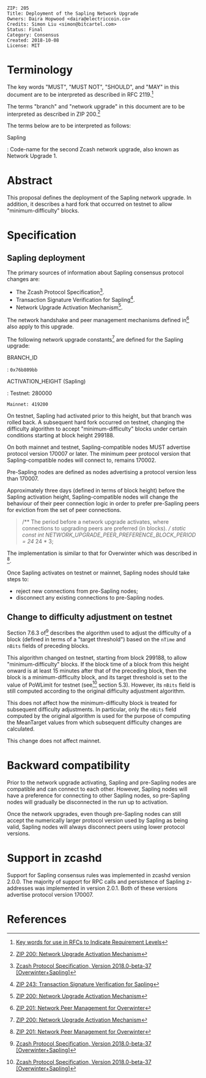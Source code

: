     ZIP: 205
    Title: Deployment of the Sapling Network Upgrade
    Owners: Daira Hopwood <daira@electriccoin.co>
    Credits: Simon Liu <simon@bitcartel.com>
    Status: Final
    Category: Consensus
    Created: 2018-10-08
    License: MIT

Terminology
===========

The key words \"MUST\", \"MUST NOT\", \"SHOULD\", and \"MAY\" in this
document are to be interpreted as described in RFC 2119.[^1]

The terms \"branch\" and \"network upgrade\" in this document are to be
interpreted as described in ZIP 200.[^2]

The terms below are to be interpreted as follows:

Sapling

:   Code-name for the second Zcash network upgrade, also known as
    Network Upgrade 1.

Abstract
========

This proposal defines the deployment of the Sapling network upgrade. In
addition, it describes a hard fork that occurred on testnet to allow
\"minimum-difficulty\" blocks.

Specification
=============

Sapling deployment
------------------

The primary sources of information about Sapling consensus protocol
changes are:

-   The Zcash Protocol Specification[^3].
-   Transaction Signature Verification for Sapling[^4].
-   Network Upgrade Activation Mechanism[^5].

The network handshake and peer management mechanisms defined in[^6] also
apply to this upgrade.

The following network upgrade constants[^7] are defined for the Sapling
upgrade:

BRANCH\_ID

:   `0x76b809bb`

ACTIVATION\_HEIGHT (Sapling)

:   Testnet: 280000

    Mainnet: 419200

On testnet, Sapling had activated prior to this height, but that branch
was rolled back. A subsequent hard fork occurred on testnet, changing
the difficulty algorithm to accept \"minimum-difficulty\" blocks under
certain conditions starting at block height 299188.

On both mainnet and testnet, Sapling-compatible nodes MUST advertise
protocol version 170007 or later. The minimum peer protocol version that
Sapling-compatible nodes will connect to, remains 170002.

Pre-Sapling nodes are defined as nodes advertising a protocol version
less than 170007.

Approximately three days (defined in terms of block height) before the
Sapling activation height, Sapling-compatible nodes will change the
behaviour of their peer connection logic in order to prefer pre-Sapling
peers for eviction from the set of peer connections.

> /\*\* The period before a network upgrade activates, where connections
> to upgrading peers are preferred (in blocks). */ static const int
> NETWORK\_UPGRADE\_PEER\_PREFERENCE\_BLOCK\_PERIOD = 24* 24 \* 3;

The implementation is similar to that for Overwinter which was described
in [^8].

Once Sapling activates on testnet or mainnet, Sapling nodes should take
steps to:

-   reject new connections from pre-Sapling nodes;
-   disconnect any existing connections to pre-Sapling nodes.

Change to difficulty adjustment on testnet
------------------------------------------

Section 7.6.3 of[^9] describes the algorithm used to adjust the
difficulty of a block (defined in terms of a \"target threshold\") based
on the `nTime` and `nBits` fields of preceding blocks.

This algorithm changed on testnet, starting from block 299188, to allow
\"minimum-difficulty\" blocks. If the block time of a block from this
height onward is at least 15 minutes after that of the preceding block,
then the block is a minimum-difficulty block, and its target threshold
is set to the value of PoWLimit for testnet (see[^10] section 5.3).
However, its `nBits` field is still computed according to the original
difficulty adjustment algorithm.

This does not affect how the minimum-difficulty block is treated for
subsequent difficulty adjustments. In particular, only the `nBits` field
computed by the original algorithm is used for the purpose of computing
the MeanTarget values from which subsequent difficulty changes are
calculated.

This change does not affect mainnet.

Backward compatibility
======================

Prior to the network upgrade activating, Sapling and pre-Sapling nodes
are compatible and can connect to each other. However, Sapling nodes
will have a preference for connecting to other Sapling nodes, so
pre-Sapling nodes will gradually be disconnected in the run up to
activation.

Once the network upgrades, even though pre-Sapling nodes can still
accept the numerically larger protocol version used by Sapling as being
valid, Sapling nodes will always disconnect peers using lower protocol
versions.

Support in zcashd
=================

Support for Sapling consensus rules was implemented in zcashd version
2.0.0. The majority of support for RPC calls and persistence of Sapling
z-addresses was implemented in version 2.0.1. Both of these versions
advertise protocol version 170007.

References
==========

[^1]: [Key words for use in RFCs to Indicate Requirement
    Levels](https://tools.ietf.org/html/rfc2119)

[^2]: [ZIP 200: Network Upgrade Activation
    Mechanism](https://github.com/zcash/zips/blob/master/zip-0200.rst)

[^3]: [Zcash Protocol Specification, Version 2018.0-beta-37
    \[Overwinter+Sapling\]](https://github.com/zcash/zips/blob/master/protocol/protocol.pdf)

[^4]: [ZIP 243: Transaction Signature Verification for
    Sapling](https://github.com/zcash/zips/blob/master/zip-0243.rst)

[^5]: [ZIP 200: Network Upgrade Activation
    Mechanism](https://github.com/zcash/zips/blob/master/zip-0200.rst)

[^6]: [ZIP 201: Network Peer Management for
    Overwinter](https://github.com/zcash/zips/blob/master/zip-0201.rst)

[^7]: [ZIP 200: Network Upgrade Activation
    Mechanism](https://github.com/zcash/zips/blob/master/zip-0200.rst)

[^8]: [ZIP 201: Network Peer Management for
    Overwinter](https://github.com/zcash/zips/blob/master/zip-0201.rst)

[^9]: [Zcash Protocol Specification, Version 2018.0-beta-37
    \[Overwinter+Sapling\]](https://github.com/zcash/zips/blob/master/protocol/protocol.pdf)

[^10]: [Zcash Protocol Specification, Version 2018.0-beta-37
    \[Overwinter+Sapling\]](https://github.com/zcash/zips/blob/master/protocol/protocol.pdf)
